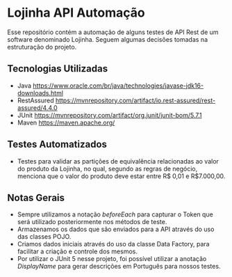 # Lojinha API Automação
Esse repositório contém a automação de alguns testes de API Rest de um software denominado Lojinha. Seguem algumas decisões tomadas na estruturação do projeto.

## Tecnologias Utilizadas
- Java
  https://www.oracle.com/br/java/technologies/javase-jdk16-downloads.html
- RestAssured
  https://mvnrepository.com/artifact/io.rest-assured/rest-assured/4.4.0
- JUnit
  https://mvnrepository.com/artifact/org.junit/junit-bom/5.7.1
- Maven
  https://maven.apache.org/


## Testes Automatizados
- Testes para validar as partições de equivalência relacionadas ao valor do produto da Lojinha, no qual, segundo as regras de negócio, menciona que o valor do produto deve estar entre R$ 0,01 e R$7.000,00.


## Notas Gerais

- Sempre utilizamos a notação *beforeEach* para capturar o Token que será utilizado posteriormente nos métodos de teste.
- Armazenamos os dados que são enviados para a API através do uso das classes POJO.
- Criamos dados iniciais através do uso da classe Data Factory, para facilitar a criação e controle dos mesmos.
- Por utilizar o JUnit 5 nesse projeto, foi possível utilizar a anotação *DisplayName* para gerar descrições em Português para nossos testes.    